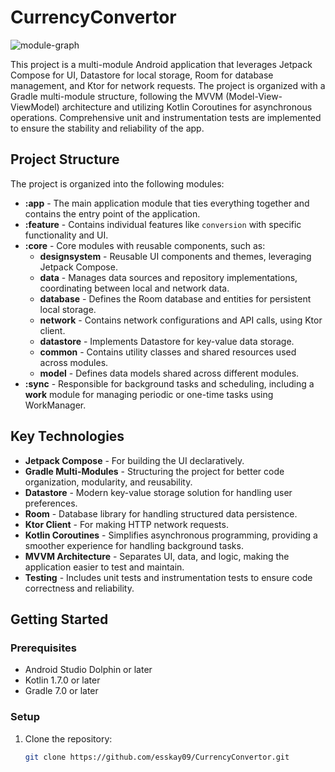 # CurrencyConvertor

![module-graph](https://github.com/user-attachments/assets/8ce5d5ee-3220-49d2-a0c8-55ad30a30c1d)

This project is a multi-module Android application that leverages Jetpack Compose for UI, Datastore for local storage, Room for database management, and Ktor for network requests. The project is organized with a Gradle multi-module structure, following the MVVM (Model-View-ViewModel) architecture and utilizing Kotlin Coroutines for asynchronous operations. Comprehensive unit and instrumentation tests are implemented to ensure the stability and reliability of the app.

## Project Structure

The project is organized into the following modules:

- **:app** - The main application module that ties everything together and contains the entry point of the application.
- **:feature** - Contains individual features like `conversion` with specific functionality and UI.
- **:core** - Core modules with reusable components, such as:
  - **designsystem** - Reusable UI components and themes, leveraging Jetpack Compose.
  - **data** - Manages data sources and repository implementations, coordinating between local and network data.
  - **database** - Defines the Room database and entities for persistent local storage.
  - **network** - Contains network configurations and API calls, using Ktor client.
  - **datastore** - Implements Datastore for key-value data storage.
  - **common** - Contains utility classes and shared resources used across modules.
  - **model** - Defines data models shared across different modules.
- **:sync** - Responsible for background tasks and scheduling, including a **work** module for managing periodic or one-time tasks using WorkManager.

## Key Technologies

- **Jetpack Compose** - For building the UI declaratively.
- **Gradle Multi-Modules** - Structuring the project for better code organization, modularity, and reusability.
- **Datastore** - Modern key-value storage solution for handling user preferences.
- **Room** - Database library for handling structured data persistence.
- **Ktor Client** - For making HTTP network requests.
- **Kotlin Coroutines** - Simplifies asynchronous programming, providing a smoother experience for handling background tasks.
- **MVVM Architecture** - Separates UI, data, and logic, making the application easier to test and maintain.
- **Testing** - Includes unit tests and instrumentation tests to ensure code correctness and reliability.

## Getting Started

### Prerequisites

- Android Studio Dolphin or later
- Kotlin 1.7.0 or later
- Gradle 7.0 or later

### Setup

1. Clone the repository:

   ```bash
   git clone https://github.com/esskay09/CurrencyConvertor.git

